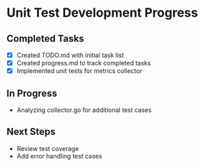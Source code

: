 # Unit Test Development Progress

## Completed Tasks

- [x] Created TODO.md with initial task list
- [x] Created progress.md to track completed tasks
- [x] Implemented unit tests for metrics collector

## In Progress

- Analyzing collector.go for additional test cases

## Next Steps

- Review test coverage
- Add error handling test cases
